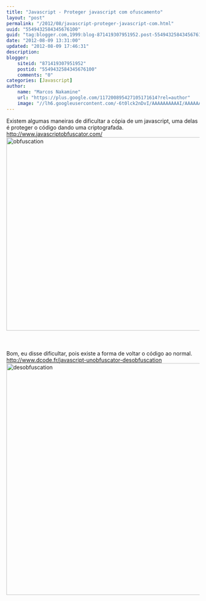 ```yaml
---
title: "Javascript - Proteger javascript com ofuscamento"
layout: "post"
permalink: "/2012/08/javascript-proteger-javascript-com.html"
uuid: "5549432584345676100"
guid: "tag:blogger.com,1999:blog-871419307951952.post-5549432584345676100"
date: "2012-08-09 13:31:00"
updated: "2012-08-09 17:46:31"
description: 
blogger:
    siteid: "871419307951952"
    postid: "5549432584345676100"
    comments: "0"
categories: [Javascript]
author: 
    name: "Marcos Nakamine"
    url: "https://plus.google.com/117200895427105171614?rel=author"
    image: "//lh6.googleusercontent.com/-6t0lck2nDvI/AAAAAAAAAAI/AAAAAAAAOBw/_9ON3AiIr48/s32-c/photo.jpg"
---
```


<div class="css-full-post-content js-full-post-content">
Existem algumas maneiras de dificultar a cópia de um javascript, uma delas é proteger o código dando uma criptografada.<br /><a href="http://www.javascriptobfuscator.com/">http://www.javascriptobfuscator.com/</a><br /><div class="separator" style="clear: both; text-align: left;"><a href="http://www.javascriptobfuscator.com/" target="_blank"><img alt="obfuscation" border="0" height="504" src="http://1.bp.blogspot.com/-1z7CUuvDzw0/UCO66LvMuwI/AAAAAAAANJk/vsqpfXPJ7mE/s640/obfuscator.png" title="obfuscation" width="640" /></a></div><br /><br /><br />Bom, eu disse dificultar, pois existe a forma de voltar o código ao normal.<br /><a href="http://www.dcode.fr/javascript-unobfuscator-desobfuscation">http://www.dcode.fr/javascript-unobfuscator-desobfuscation</a> <br /><div class="separator" style="clear: both; text-align: left;"><a href="http://www.dcode.fr/javascript-unobfuscator-desobfuscation%20" target="_blank"><img alt="desobfuscation" border="0" height="604" src="http://2.bp.blogspot.com/-4wU6exPPPJ4/UCO67WF87fI/AAAAAAAANJs/ej5Z03m40E0/s640/unobfuscator.png" title="desobfuscation" width="640" /></a></div><br />
</div>